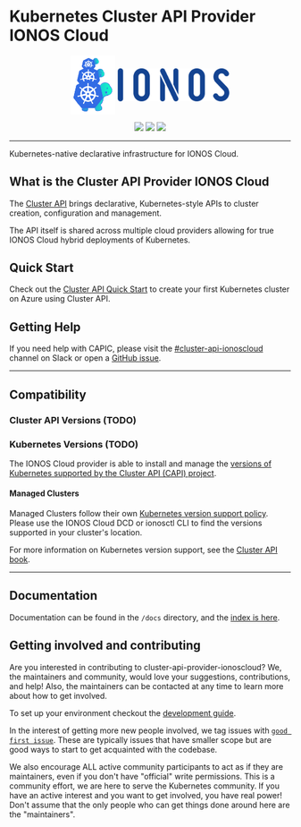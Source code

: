 # Kubernetes Cluster API Provider IONOS Cloud

<p align="center">
<img src="https://raw.githubusercontent.com/kubernetes-sigs/cluster-api/main/docs/book/src/images/introduction.svg"  width="80" style="vertical-align: middle;">
<img src="./docs/LOGO_IONOS_Blue_RGB.png" width="200" style="vertical-align: middle;">
</p>
<p align="center">
<!-- go doc / reference card -->
<a href="https://pkg.go.dev/ionos-cloud/cluster-api-provider-ionoscloud">
<img src="https://godoc.org/ionos-cloud/cluster-api-provider-ionoscloud?status.svg"></a>
<!-- goreportcard badge -->
<a href="https://goreportcard.com/report/ionos-cloud/cluster-api-provider-ionoscloud">
<img src="https://goreportcard.com/badge/ionos-cloud/cluster-api-provider-ionoscloud"></a>
<!-- join kubernetes slack channel for cluster-api-provider-ionos-cloud -->
<a href="https://kubernetes.slack.com/messages/???">
<img src="https://img.shields.io/badge/join%20slack-%23cluster--api--ionoscloud-003d8f?logo=slack"></a>
</p>

------

Kubernetes-native declarative infrastructure for IONOS Cloud.

## What is the Cluster API Provider IONOS Cloud

The [Cluster API][cluster_api] brings declarative, Kubernetes-style APIs to cluster creation, configuration and management.

The API itself is shared across multiple cloud providers allowing for true IONOS Cloud
hybrid deployments of Kubernetes.

## Quick Start

Check out the [Cluster API Quick Start][quickstart] to create your first Kubernetes cluster on Azure using Cluster API.

## Getting Help

If you need help with CAPIC, please visit the [#cluster-api-ionoscloud][slack] channel on Slack or open a [GitHub issue](CONTRIBUTING.md).

------

## Compatibility

### Cluster API Versions (TODO)

### Kubernetes Versions (TODO)

The IONOS Cloud provider is able to install and manage the [versions of Kubernetes supported by the Cluster API (CAPI) project](https://cluster-api.sigs.k8s.io/reference/versions.html#supported-kubernetes-versions).

#### Managed Clusters

Managed Clusters follow their own [Kubernetes version support policy](https://docs.ionos.com/cloud/containers/managed-kubernetes/overview/managed-k8s-schedule). Please use the IONOS Cloud DCD or ionosctl CLI to find the versions supported in your cluster's location.

For more information on Kubernetes version support, see the [Cluster API book](https://cluster-api.sigs.k8s.io/reference/versions.html).

------

## Documentation

Documentation can be found in the `/docs` directory, and the [index is here](docs/README.md).

## Getting involved and contributing

Are you interested in contributing to cluster-api-provider-ionoscloud? We, the
maintainers and community, would love your suggestions, contributions, and help!
Also, the maintainers can be contacted at any time to learn more about how to get
involved.

To set up your environment checkout the [development guide](https://capz.sigs.k8s.io/developers/development.html).

In the interest of getting more new people involved, we tag issues with
[`good first issue`][good_first_issue].
These are typically issues that have smaller scope but are good ways to start
to get acquainted with the codebase.

We also encourage ALL active community participants to act as if they are
maintainers, even if you don't have "official" write permissions. This is a
community effort, we are here to serve the Kubernetes community. If you have an
active interest and you want to get involved, you have real power! Don't assume
that the only people who can get things done around here are the "maintainers".

<!-- References -->

[slack]: https://kubernetes.slack.com/messages/???
[good_first_issue]: https://github.com/kubernetes-sigs/cluster-api-provider-ionoscloud/issues?q=is%3Aissue+is%3Aopen+sort%3Aupdated-desc+label%3A%22good+first+issue%22
[bug_report]: https://github.com/kubernetes-sigs/cluster-api-provider-ionoscloud/issues/new?template=bug_report.md
[feature_request]: https://github.com/kubernetes-sigs/cluster-api-provider-ionoscloud/issues/new?template=feature_request.md
[cluster_api]: https://github.com/kubernetes-sigs/cluster-api
[quickstart]: https://cluster-api.sigs.k8s.io/user/quick-start.html
